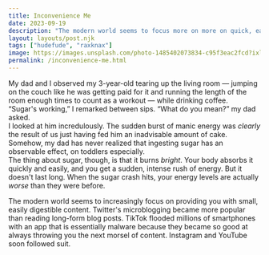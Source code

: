 ```yaml
---
title: Inconvenience Me
date: 2023-09-19
description: "The modern world seems to focus more on more on quick, easily-digestible dopamine hits. I want to make a conscious effort to resist this."
layout: layouts/post.njk
tags: ["hudefude", "raxknax"]
image: https://images.unsplash.com/photo-1485402073834-c95f3eac2fcd?ixlib=rb-4.0.3&ixid=M3wxMjA3fDB8MHxwaG90by1wYWdlfHx8fGVufDB8fHx8fA%3D%3D&auto=format&fit=crop&w=2675&q=80
permalink: /inconvenience-me.html
---
```

My dad and I observed my 3-year-old tearing up the living room — jumping on the couch like he was getting paid for it and running the length of the room enough times to count as a workout — while drinking coffee.  
“Sugar's working,” I remarked between sips.
“What do you mean?” my dad asked.  
I looked at him incredulously. The sudden burst of manic energy was *clearly* the result of us just having fed him an inadvisable amount of cake. Somehow, my dad has never realized that ingesting sugar has an observable effect, on toddlers especially.  
The thing about sugar, though, is that it burns *bright*. Your body absorbs it quickly and easily, and you get a sudden, intense rush of energy. But it doesn't last long. When the sugar crash hits, your energy levels are actually *worse* than they were before. 

The modern world seems to increasingly focus on providing you with small, easily digestible content. Twitter's microblogging became more popular than reading long-form blog posts. TikTok flooded millions of smartphones with an app that is essentially malware because they became so good at always throwing you the next morsel of content. Instagram and YouTube soon followed suit. 